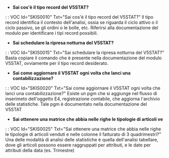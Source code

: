 - **Sai cos'è il tipo record del V5STAT?**

 :  : VOC Id="SKIS0010" Txt="Sai cos'è il tipo record del V5STAT?"
Il tipo record identifica il contesto dell'analisi, ossia se riguarda il ciclo attivo o il ciclo passivo, se gli ordini o le bolle, etc. Riferirsi alla documentazione del modulo per identificare i tipi record possibili.
- **Sai schedulare la ripresa notturna del V5STAT?**

 :  : VOC Id="SKIS0015" Txt="Sai schedulare la ripresa notturna del V5STAT?"
Basta copiare il comando che è presente nella documentazione del modulo V5STAT, ovviamente per il tipo record desiderato.
- **Sai come aggiornare il V5STAT ogni volta che lanci una contabilizzazione?**

 :  : VOC Id="SKIS0020" Txt="Sai come aggiornare il V5STAT ogni volta che lanci una contabilizzazione?"
Esiste un pgm che si aggiunge nel flusso di inserimeto dell'oggetto E4, registrazione contabile, che aggiorna l'archivio delle statistiche. Tale pgm è documentato nella documentazione del V5STAT
- **Sai ottenere una matrice che abbia nelle righe le tipologie di articoli ve**

 :  : VOC Id="SKIS0025" Txt="Sai ottenere una matrice che abbia nelle righe le tipologie di articoli venduti e nelle colonne il fatturato di 3 quadrimestri?"
Una delle modalità di analisi delle statistiche è quella dell'analisi tabellare, dove gli articoli possono essere raggruppati per attributi, e le date per attributi della data (es. Trimestre)
